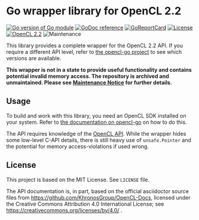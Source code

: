 # Go wrapper library for OpenCL 2.2

[![Go version of Go module](https://img.shields.io/github/go-mod/go-version/opencl-go/cl22.svg)](https://github.com/opencl-go/cl22)
[![GoDoc reference](https://img.shields.io/badge/godoc-reference-blue.svg)](https://pkg.go.dev/github.com/opencl-go/cl22)
[![GoReportCard](https://goreportcard.com/badge/github.com/opencl-go/cl22)](https://goreportcard.com/report/github.com/opencl-go/cl22)
[![License](https://img.shields.io/github/license/opencl-go/cl22.svg)](https://github.com/opencl-go/cl22/blob/main/LICENSE)
[![OpenCL 2.2](https://img.shields.io/badge/OpenCL-2.2-green.svg)][opencl-api]
![Maintenance](https://img.shields.io/maintenance/no/2024)

This library provides a complete wrapper for the OpenCL 2.2 API.
If you require a different API level, refer to [the opencl-go project][opencl-go] to see which versions are available.

**This wrapper is not in a state to provide useful functionality and contains potential invalid memory access. The repository is archived and unmaintained.
Please see [Maintenance Notice](https://github.com/opencl-go/opencl-go.github.io/discussions/25) for further details.**

## Usage

To build and work with this library, you need an OpenCL SDK installed on your system.
Refer to [the documentation on opencl-go][opencl-go] on how to do this.

The API requires knowledge of the [OpenCL API][opencl-api]. While the wrapper hides some low-level C-API details,
there is still heavy use of `unsafe.Pointer` and the potential for memory access-violations if used wrong.

[opencl-api]: https://registry.khronos.org/OpenCL/sdk/2.2/docs/man/html/
[opencl-go]: https://opencl-go.github.com

## License

This project is based on the MIT License. See `LICENSE` file.

The API documentation is, in part, based on the official asciidoctor source files from https://github.com/KhronosGroup/OpenCL-Docs,
licensed under the Creative Commons Attribution 4.0 International License; see https://creativecommons.org/licenses/by/4.0/ .
